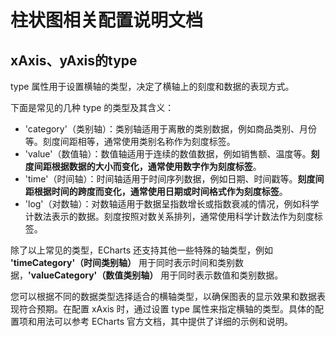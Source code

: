 # 柱状图相关配置说明文档

## xAxis、yAxis的type

type 属性用于设置横轴的类型，决定了横轴上的刻度和数据的表现方式。

下面是常见的几种 type 的类型及其含义：
- 'category'（类别轴）：类别轴适用于离散的类别数据，例如商品类别、月份等。刻度间距相等，通常使用类别名称作为刻度标签。
- 'value'（数值轴）：数值轴适用于连续的数值数据，例如销售额、温度等。**刻度间距根据数据的大小而变化，通常使用数字作为刻度标签**。
- 'time'（时间轴）：时间轴适用于时间序列数据，例如日期、时间戳等。**刻度间距根据时间的跨度而变化，通常使用日期或时间格式作为刻度标签**。
- 'log'（对数轴）：对数轴适用于数据呈指数增长或指数衰减的情况，例如科学计数法表示的数据。刻度按照对数关系排列，通常使用科学计数法作为刻度标签。

除了以上常见的类型，ECharts 还支持其他一些特殊的轴类型，例如 **'timeCategory'（时间类别轴）** 用于同时表示时间和类别数据，**'valueCategory'（数值类别轴）** 用于同时表示数值和类别数据。  

您可以根据不同的数据类型选择适合的横轴类型，以确保图表的显示效果和数据表现符合预期。在配置 xAxis 时，通过设置 type 属性来指定横轴的类型。具体的配置项和用法可以参考 ECharts 官方文档，其中提供了详细的示例和说明。